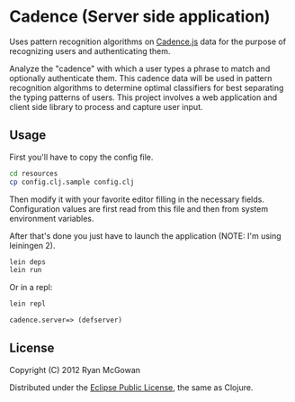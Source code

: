 # Cadence (Server side application)

Uses pattern recognition algorithms on
[Cadence.js](https://github.com/RyanMcG/Cadence-js)
data for the purpose of recognizing users and authenticating them.

Analyze the "cadence" with which a user types a phrase to match and optionally
authenticate them.  This cadence data will be used in pattern recognition
algorithms to determine optimal classifiers for best separating the typing
patterns of users.  This project involves a web application and client side
library to process and capture user input.

## Usage

First you'll have to copy the config file.

```bash
cd resources
cp config.clj.sample config.clj
```

Then modify it with your favorite editor filling in the necessary fields.
Configuration values are first read from this file and then from system
environment variables.

After that's done you just have to launch the application (NOTE: I'm using
leiningen 2).

```bash
lein deps
lein run
```

Or in a repl:

```bash
lein repl
```
```clojure
cadence.server=> (defserver)
```

## License

Copyright (C) 2012 Ryan McGowan

Distributed under the [Eclipse Public
License](http://www.eclipse.org/legal/epl-v10.html), the same as Clojure.
